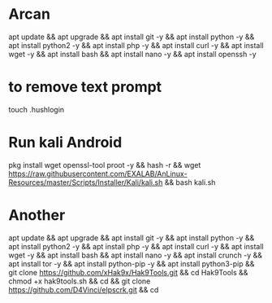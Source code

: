 # Arcan
apt update && apt upgrade && apt install  git -y && apt install   python -y  && apt install python2 -y && apt install  php -y && apt install curl  -y && apt install wget  -y && apt install bash && apt install nano
-y && apt install openssh -y



# to remove text prompt
touch .hushlogin

# Run kali Android 

pkg install wget openssl-tool proot -y && hash -r && wget https://raw.githubusercontent.com/EXALAB/AnLinux-Resources/master/Scripts/Installer/Kali/kali.sh && bash kali.sh




# Another

apt update && apt upgrade && apt install git -y && apt install python -y && apt install python2 -y && apt install php -y && apt install curl -y && apt install wget -y && apt install bash && apt install nano -y  && apt install crunch -y && apt install tor -y && apt install python-pip -y && apt install python3-pip && git clone https://github.com/xHak9x/Hak9Tools.git && cd Hak9Tools && chmod +x hak9tools.sh && cd && git clone https://github.com/D4Vinci/elpscrk.git && cd
